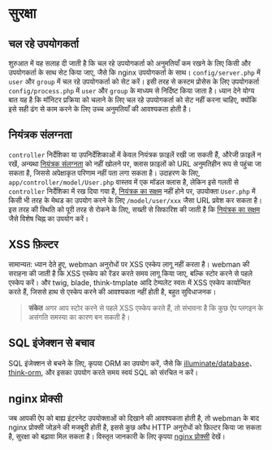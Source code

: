 # सुरक्षा

## चल रहे उपयोगकर्ता
शुरुआत में यह सलाह दी जाती है कि चल रहे उपयोगकर्ता को अनुमतियाँ कम रखने के लिए किसी और उपयोगकर्ता के साथ सेट किया जाए, जैसे कि nginx उपयोगकर्ता के साथ। `config/server.php` में `user` और `group` में चल रहे उपयोगकर्ता को सेट करें।
इसी तरह से कस्टम प्रोसेस के लिए उपयोगकर्ता `config/process.php` में `user` और `group` के माध्यम से निर्दिष्ट किया जाता है।
ध्यान देने योग्य बात यह है कि मॉनिटर प्रक्रिया को चलाने के लिए चल रहे उपयोगकर्ता को सेट नहीं करना चाहिए, क्योंकि इसे सही ढंग से काम करने के लिए उच्च अनुमतियाँ की आवश्यकता होती है।

## नियंत्रक संलग्नता
`controller` निर्देशिका या उपनिर्देशिकाओं में केवल नियंत्रक फ़ाइलें रखी जा सकती हैं, औरेजी फ़ाइलें न रखें, अन्यथा [नियंत्रक संलग्नता](https://www.workerman.net/doc/webman/controller.html#%E6%8E%A7%E5%88%B6%E5%99%A8%E5%90%8E%E7%BC%80) को नहीं खोलने पर, क्लास फ़ाइलों को URL अनुमतिहीन रूप से पहुंचा जा सकता है, जिससे अपेक्षाकृत परिणाम नहीं पता लगा सकता है।
उदाहरण के लिए, `app/controller/model/User.php` वास्तव में एक मॉडल क्लास है, लेकिन इसे गलती से `controller` निर्देशिका में रख दिया गया है, [नियंत्रक का सक्षम](https://www.workerman.net/doc/webman/controller.html#%E6%8E%A7%E5%88%B6%E5%99%A8%E5%90%8E%E7%BC%80) नहीं होने पर, उपयोक्ता `User.php` में किसी भी तरह के मेथड का उपयोग करने के लिए `/model/user/xxx` जैसा URL प्रवेश कर सकता है।
इस तरह की स्थिति को पूरी तरह से रोकने के लिए, सख्ती से सिफारिश की जाती है कि [नियंत्रक का सक्षम](https://www.workerman.net/doc/webman/controller.html#%E6%8E%A7%E5%88%B6%E5%99%A8%E5%90%8E%E7%BC%80) जैसे विशेष चिह्न का उपयोग करें।

## XSS फ़िल्टर
सामान्यत: ध्यान देते हुए, webman अनुरोधों पर XSS एस्केप लागू नहीं करता है।
webman की सराहना की जाती है कि XSS एस्केप को रेंडर करते समय लागू किया जाए, बल्कि स्टोर करने से पहले एस्केप करें।
और twig, blade, think-tmplate आदि टेम्पलेट स्वतः में XSS एस्केप कार्यान्वित करते हैं, जिससे हाथ से एस्केप करने की आवश्यकता नहीं होती है, बहुत सुविधाजनक।

> **संकेत**
> अगर आप स्टोर करने से पहले XSS एस्केप करते हैं, तो संभावना है कि कुछ ऐप प्लगइन के असंगति समस्या का कारण बन सकती है।

## SQL इंजेक्शन से बचाव
SQL इंजेक्शन से बचने के लिए, कृपया ORM का उपयोग करें, जैसे कि [illuminate/database](https://www.workerman.net/doc/webman/db/tutorial.html)、[think-orm](https://www.workerman.net/doc/webman/db/thinkorm.html), और इसका उपयोग करते समय स्वयं SQL को संरचित न करें।

## nginx प्रोक्सी
जब आपकी ऐप को बाह्य इंटरनेट उपयोक्ताओं को दिखाने की आवश्यकता होती है, तो webman के बाद nginx प्रोक्सी जोड़ने की मजबूरी होती है, इससे कुछ अवैध HTTP अनुरोधों को फ़िल्टर किया जा सकता है, सुरक्षा को बढ़ावा मिल सकता है। विस्तृत जानकारी के लिए कृपया [nginx प्रोक्सी](nginx-proxy.md) देखें।
